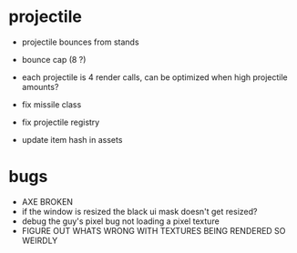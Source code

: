 # projectile

* projectile bounces from stands
* bounce cap (8 ?)
* each projectile is 4 render calls, can be optimized when high projectile amounts?

* fix missile class
* fix projectile registry

* update item hash in assets

# bugs

* AXE BROKEN
* if the window is resized the black ui mask doesn't get resized?
* debug the guy's pixel bug not loading a pixel texture
* FIGURE OUT WHATS WRONG WITH TEXTURES BEING RENDERED SO WEIRDLY